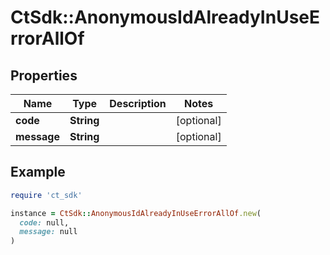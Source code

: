 # CtSdk::AnonymousIdAlreadyInUseErrorAllOf

## Properties

| Name | Type | Description | Notes |
| ---- | ---- | ----------- | ----- |
| **code** | **String** |  | [optional] |
| **message** | **String** |  | [optional] |

## Example

```ruby
require 'ct_sdk'

instance = CtSdk::AnonymousIdAlreadyInUseErrorAllOf.new(
  code: null,
  message: null
)
```

